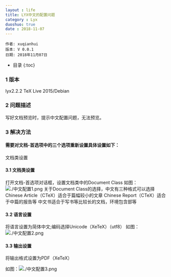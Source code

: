 ```yaml
---
layout : life
title: LYX中文的配置问题
category : Lyx
duoshuo: true
date : 2018-11-07
---
```


	作者: xuqianhui
	版本: V 0.0.1
	日期: 2018年11月07日

<!-- more -->

  * 目录
  {:toc}
### 1 版本

lyx2.2.2
TeX Live 2015/Debian

### 2 问题描述

写好文档预览时，提示中文配置问题，无法预览。

### 3 解决方法

#### 需要对文档-首选项中的三个选项重新设置具体设置如下：

 文档类设置

#### 3.1 文档类设置

打开文档-首选项对话框，设置文档类中的Document Class
如图：![./中文配置1.png]()
关于Document Class的选择，中文有三种格式可以选择
Chinese Article（CTeX）适合于篇幅较小的文章
Chinese Report（CTeX）适合于中篇的报告等
中文书适合于写书等比较长的文档，环境包含部等

#### 3.2 语言设置

将语言设置为简体中文;编码选择Unicode（XeTeX）（utf8）
如图：![./中文配置2.png]()

#### 3.3 输出设置

将输出格式设置为PDF（XeTeX）

如图：![./中文配置3.png]()

